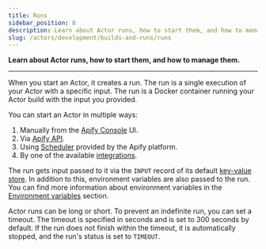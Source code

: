```yaml
---
title: Runs
sidebar_position: 8
description: Learn about Actor runs, how to start them, and how to manage them.
slug: /actors/development/builds-and-runs/runs
---
```


**Learn about Actor runs, how to start them, and how to manage them.**

---

When you start an Actor, it creates a run. The run is a single execution of your Actor with a specific input. The run is a Docker container running your Actor build with the input you provided.

You can start an Actor in multiple ways:

1. Manually from the [Apify Console](https://my.apify.com/actors) UI.
2. Via [Apify API](https://docs.apify.com/api/v2#/reference/actors/run-collection/run-actor).
3. Using [Scheduler](../../../schedules.md) provided by the Apify platform.
4. By one of the available [integrations](../../../integrations/index.mdx).

The run gets input passed to it via the `INPUT` record of its default [key-value store](../../../storage/key_value_store.md). In addition to this, environment variables are also passed to the run. You can find more information about environment variables in the [Environment variables](../programming_interface/environment_variables.md) section.

Actor runs can be long or short. To prevent an indefinite run, you can set a timeout. The timeout is specified in seconds and is set to 300 seconds by default. If the run does not finish within the timeout, it is automatically stopped, and the run's status is set to `TIMEOUT`.
